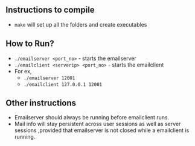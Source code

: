 ## Instructions to compile

- `make` will set up all the folders and create executables

## How to Run?

- `./emailserver <port_no>` - starts the emailserver
- `./emailclient <serverip> <port_no>` - starts the emailclient
- For ex,
  - `./emailserver 12001`
  - `./emailclient 127.0.0.1 12001`

## Other instructions

- Emailserver should always be running before emailclient runs.
- Mail info will stay persistent across user sessions as well as server sessions ,provided that emailserver is not closed while a emailclient is running.
